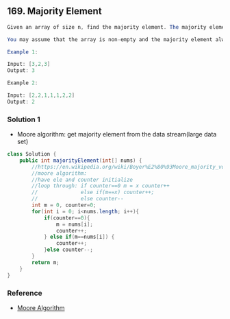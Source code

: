 ## 169. Majority Element
```java
Given an array of size n, find the majority element. The majority element is the element that appears more than ⌊ n/2 ⌋ times.

You may assume that the array is non-empty and the majority element always exist in the array.

Example 1:

Input: [3,2,3]
Output: 3

Example 2:

Input: [2,2,1,1,1,2,2]
Output: 2

```

### Solution 1
- Moore algorithm: get majority element from the data stream(large data set)
```java
class Solution {
    public int majorityElement(int[] nums) {
        //https://en.wikipedia.org/wiki/Boyer%E2%80%93Moore_majority_vote_algorithm
        //moore algorithm: 
        //have ele and counter initialize
        //loop through: if counter==0 m = x counter++
        //              else if(m==x) counter++;
        //              else counter--
        int m = 0, counter=0;
        for(int i = 0; i<nums.length; i++){
            if(counter==0){
                m = nums[i];
                counter++;
            } else if(m==nums[i]) {
                counter++;
            }else counter--;
        }
        return m;    
    }
}
```

### Reference
- [Moore Algorithm](https://en.wikipedia.org/wiki/Boyer%E2%80%93Moore_majority_vote_algorithm)
